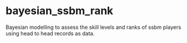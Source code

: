 # bayesian_ssbm_rank
Bayesian modelling to assess the skill levels and ranks of ssbm players using head to head records as data.
